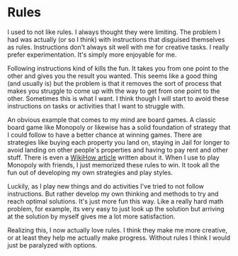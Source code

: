 # Rules

I used to not like rules. I always thought they were limiting. The problem I had was actually (or so I think) with instructions that disguised themselves as rules. Instructions don't always sit well with me for creative tasks. I really prefer experimentation. It's simply more enjoyable for me.

Following instructions kind of kills the fun. It takes you from one point to the other and gives you the result you wanted. This seems like a good thing (and usually is) but the problem is that it removes the sort of process that makes you struggle to come up with the way to get from one point to the other. Sometimes this is what I want. I think though I will start to avoid these instructions on tasks or activities that I want to struggle with.

An obvious example that comes to my mind are board games. A classic board game like Monopoly or likewise has a solid foundation of strategy that I could follow to have a better chance at winning games. There are strategies like buying each property you land on, staying in Jail for longer to avoid landing on other people's properties and having to pay rent and other stuff. There is even a [WikiHow article](https://www.wikihow.com/Win-at-Monopoly) written about it. When I use to play Monopoly with friends, I just memorized these rules to win. It took all the fun out of developing my own strategies and play styles.

Luckily, as I play new things and do activities I've tried to not follow instructions. But rather develop my own thinking and methods to try and reach optimal solutions. It's just more fun this way. Like a really hard math problem, for example, its very easy to just look up the solution but arriving at the solution by myself gives me a lot more satisfaction.

Realizing this, I now actually love rules. I think they make me more creative, or at least they help me actually make progress.
Without rules I think I would just be paralyzed with options.
